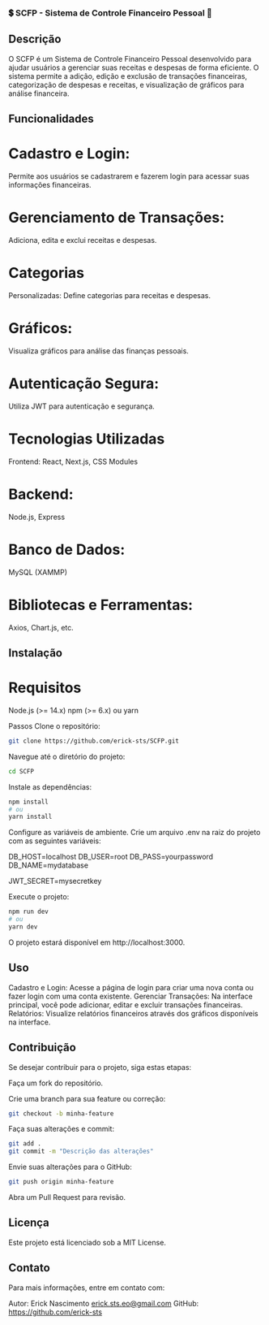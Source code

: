 ### 💲 SCFP - Sistema de Controle Financeiro Pessoal 🚀
## Descrição

O SCFP é um Sistema de Controle Financeiro Pessoal desenvolvido para ajudar usuários a gerenciar suas receitas e despesas de forma eficiente. O sistema permite a adição, edição e exclusão de transações financeiras, categorização de despesas e receitas, e visualização de gráficos para análise financeira.

## Funcionalidades

# Cadastro e Login: 
Permite aos usuários se cadastrarem e fazerem login para acessar suas informações financeiras.

# Gerenciamento de Transações: 
Adiciona, edita e exclui receitas e despesas.

# Categorias 
Personalizadas: Define categorias para receitas e despesas.

# Gráficos: 
Visualiza gráficos para análise das finanças pessoais.

# Autenticação Segura: 
Utiliza JWT para autenticação e segurança.

# Tecnologias Utilizadas
Frontend: React, Next.js, CSS Modules

# Backend: 
Node.js, Express
# Banco de Dados: 
MySQL (XAMMP)

# Bibliotecas e Ferramentas:
Axios, Chart.js, etc.


## Instalação
# Requisitos

Node.js (>= 14.x)
npm (>= 6.x) ou yarn

Passos
Clone o repositório:

```bash
git clone https://github.com/erick-sts/SCFP.git
```
Navegue até o diretório do projeto:

```bash
cd SCFP
```
Instale as dependências:


```bash
npm install
# ou
yarn install
```
Configure as variáveis de ambiente. Crie um arquivo .env na raiz do projeto com as seguintes variáveis:


DB_HOST=localhost
DB_USER=root
DB_PASS=yourpassword
DB_NAME=mydatabase

JWT_SECRET=mysecretkey

Execute o projeto:

```bash
npm run dev
# ou
yarn dev
```
O projeto estará disponível em http://localhost:3000.

## Uso
Cadastro e Login: Acesse a página de login para criar uma nova conta ou fazer login com uma conta existente.
Gerenciar Transações: Na interface principal, você pode adicionar, editar e excluir transações financeiras.
Relatórios: Visualize relatórios financeiros através dos gráficos disponíveis na interface.

## Contribuição
Se desejar contribuir para o projeto, siga estas etapas:

Faça um fork do repositório.

Crie uma branch para sua feature ou correção:

```bash
git checkout -b minha-feature
```
Faça suas alterações e commit:

```bash
git add .
git commit -m "Descrição das alterações"
```
Envie suas alterações para o GitHub:

```bash
git push origin minha-feature
```
Abra um Pull Request para revisão.

## Licença
Este projeto está licenciado sob a MIT License.

## Contato
Para mais informações, entre em contato com:

Autor: Erick Nascimento erick.sts.eo@gmail.com
GitHub: https://github.com/erick-sts
